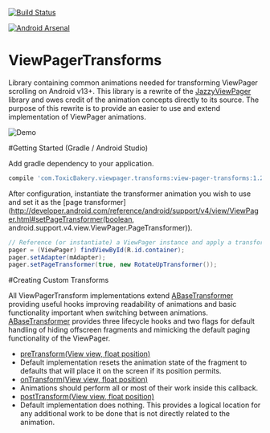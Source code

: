 [![Build Status](https://travis-ci.org/ToxicBakery/ViewPagerTransforms.svg)](https://travis-ci.org/ToxicBakery/ViewPagerTransforms)

[![Android Arsenal](https://img.shields.io/badge/Android%20Arsenal-ViewPagerTransforms-brightgreen.svg?style=flat)](https://android-arsenal.com/details/1/1193)

ViewPagerTransforms
===================

Library containing common animations needed for transforming ViewPager scrolling on Android v13+. This library is a rewrite of the [JazzyViewPager](https://github.com/jfeinstein10/JazzyViewPager) library and owes credit of the animation concepts directly to its source. The purpose of this rewrite is to provide an easier to use and extend implementation of ViewPager animations.

![Demo](http://i.imgur.com/rvhE2ns.gif)

#Getting Started (Gradle / Android Studio)

Add gradle dependency to your application.
```gradle
compile 'com.ToxicBakery.viewpager.transforms:view-pager-transforms:1.2.32@aar'
```

After configuration, instantiate the transformer animation you wish to use and set it as the [page transformer](http://developer.android.com/reference/android/support/v4/view/ViewPager.html#setPageTransformer(boolean, android.support.v4.view.ViewPager.PageTransformer)).

```java
// Reference (or instantiate) a ViewPager instance and apply a transformer
pager = (ViewPager) findViewById(R.id.container);
pager.setAdapter(mAdapter);
pager.setPageTransformer(true, new RotateUpTransformer());
```

#Creating Custom Transforms

All ViewPagerTransform implementations extend [ABaseTransformer](https://github.com/ToxicBakery/ViewPagerTransforms/blob/master/ViewPagerTransformsLibrary/src/com/ToxicBakery/viewpager/transforms/ABaseTransformer.java) providing useful hooks improving readability of animations and basic functionality important when switching between animations. [ABaseTransformer](https://github.com/ToxicBakery/ViewPagerTransforms/blob/master/ViewPagerTransformsLibrary/src/com/ToxicBakery/viewpager/transforms/ABaseTransformer.java) provides three lifecycle hooks and two flags for default handling of hiding offscreen fragments and mimicking the default paging functionality of the ViewPager.

* [preTransform(View view, float position)](https://github.com/ToxicBakery/ViewPagerTransforms/blob/master/ViewPagerTransformsLibrary/src/com/ToxicBakery/viewpager/transforms/ABaseTransformer.java#L42)
 * Default implementation resets the animation state of the fragment to defaults that will place it on the screen if its position permits.
* [onTransform(View view, float position)](https://github.com/ToxicBakery/ViewPagerTransforms/blob/master/ViewPagerTransformsLibrary/src/com/ToxicBakery/viewpager/transforms/ABaseTransformer.java#L14)
 * Animations should perform all or most of their work inside this callback.
* [postTransform(View view, float position)](https://github.com/ToxicBakery/ViewPagerTransforms/blob/master/ViewPagerTransformsLibrary/src/com/ToxicBakery/viewpager/transforms/ABaseTransformer.java#L75)
 * Default implementation does nothing. This provides a logical location for any additional work to be done that is not directly related to the animation.
